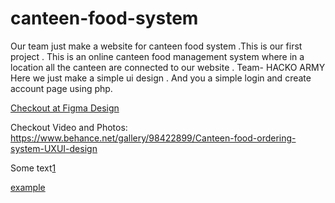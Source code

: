 # canteen-food-system
Our team just make a website for canteen food system .This is our first project . This is an online canteen food management system where in a location all the canteen are connected to our website . Team- HACKO ARMY 
Here we just make a simple ui design .
And you a simple login and create account  page using php.

 [Checkout at Figma Design](https://www.figma.com/proto/R1LTusw5NLZDCWhOx46ZKQ/Canteen-food-system?node-id=15%3A2&scaling=min-zoom"target="_blank)

Checkout Video and Photos:
https://www.behance.net/gallery/98422899/Canteen-food-ordering-system-UXUI-design

Some text[1]

[1]: http://somelink.com/?target=_blank

<a href="http://example.com/" target="_blank">example</a>
